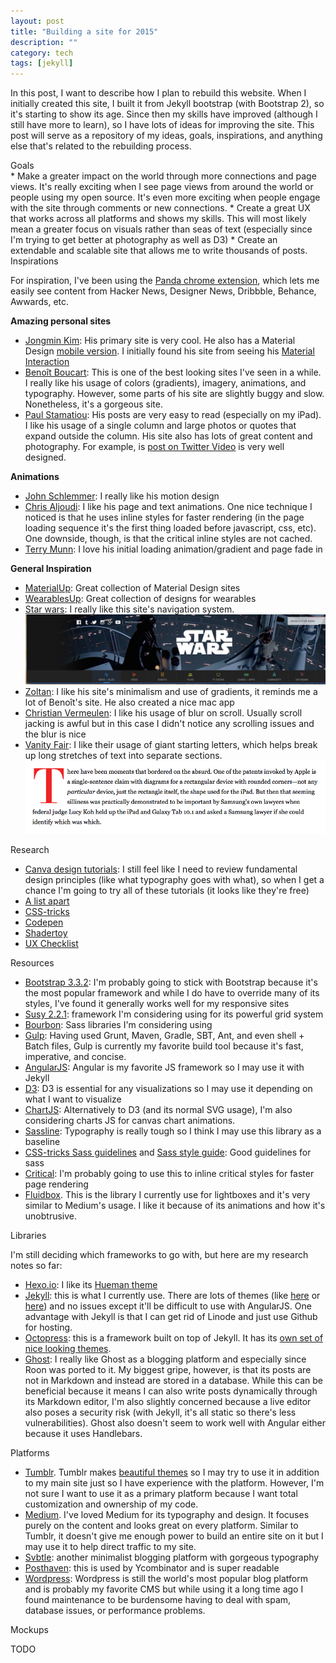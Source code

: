 ```yaml
---
layout: post
title: "Building a site for 2015"
description: ""
category: tech
tags: [jekyll]
---
```



In this post, I want to describe how I plan to rebuild this website. When I initially created this site, I built it
from Jekyll bootstrap (with Bootstrap 2), so it's starting to show its age. Since then my skills have improved
 (although I still have more to learn), so I have lots of ideas for improving the site. This post will
serve as a repository of my ideas, goals, inspirations, and anything else that's related to the rebuilding process.

<div class="mSpotlight">Goals</div>
* Make a greater impact on the world through more connections and page views. It's really exciting when I see page
views from around the world or people using my open source. It's even more exciting when people engage with the site
through comments or new connections.
* Create a great UX that works across all platforms and shows my skills. This will most likely mean a greater focus
on visuals rather than seas of text (especially since I'm trying to get better at photography as well as D3)
* Create an extendable and scalable site that allows me to write thousands of posts.

<div class="mSpotlight">Inspirations</div>

For inspiration, I've been using the [Panda chrome extension](https://chrome.google.com/webstore/detail/panda-hacker-news-dribbbl/jhiocdmmaannaccoofjfmjpbfkogmnap?hl=en),
which lets me easily see content from Hacker News, Designer News, Dribbble, Behance, Awwards, etc.

**Amazing personal sites**

* [Jongmin Kim](http://wwww.cmiscm.com/): His primary site is very cool. He also has a Material Design
[mobile version](http://m.cmiscm.com/). I initially found his site from seeing his
 [Material Interaction](http://material.cmiscm.com/)
* [Benoît Boucart](http://blog.webbb.be/): This is one of the best looking sites I've seen in a while. I really like
his usage of colors (gradients), imagery, animations, and typography. However, some parts of his site are slightly buggy
and slow. Nonetheless, it's a gorgeous site.
* [Paul Stamatiou](http://paulstamatiou.com/): His posts are very easy to read (especially on my iPad). I like his
usage of a single column and large photos or quotes that expand outside the column. His site also has lots
of great content and photography. For example, is [post on Twitter Video](http://paulstamatiou.com/twitter-video/) is
very well designed.

**Animations**

* [John Schlemmer](http://schlem.me/): I really like his motion design
* [Chris Aljoudi](https://chrismatic.io/): I like his page and text animations. One nice technique I noticed is that
he uses inline styles for faster rendering (in the page loading sequence it's the first thing loaded before
javascript, css, etc). One downside, though, is that the critical inline styles are not cached.
* [Terry Munn](http://terrymun.com/): I love his initial loading animation/gradient and page fade in

**General Inspiration**

* [MaterialUp](http://www.materialup.com/): Great collection of Material Design sites
* [WearablesUp](http://www.wearablesup.com/): Great collection of designs for wearables
* [Star wars](http://www.starwars.com/news/rogue-one-is-the-first-star-wars-stand-alone-film-rian-johnson-to-write-and-direct-star-wars-episode-viii): I really like
this site's navigation system. <a class="lightbox" href="/assets/img/star_wars_nav.png"><img class='imageSpotlight' src="/assets/img/star_wars_nav.png"/></a>
* [Zoltan](http://zoltan.co/): I like his site's minimalism and use of gradients, it reminds me a lot of
Benoît's site. He also created a nice mac app
* [Christian Vermeulen](http://www.christianvermeulen.net/): I like his usage of blur on scroll. Usually scroll jacking is awful
but in this case I didn't notice any scrolling issues and the blur is nice
* [Vanity Fair](http://www.vanityfair.com/news/business/2014/06/apple-samsung-smartphone-patent-war): I like
their usage of giant starting letters, which helps break up long stretches of text into separate sections.
<a class="lightbox" href="/assets/img/vanity_fair.png"><img class='imageSpotlight' src="/assets/img/vanity_fair.png"/></a>

<div class="mSpotlight">Research</div>

* [Canva design tutorials](https://designschool.canva.com/tutorials/): I still feel like I need to review
fundamental design principles (like what typography goes with what), so when I get a chance I'm going to
try all of these tutorials (it looks like they're free)
* [A list apart](http://alistapart.com/)
* [CSS-tricks](https://css-tricks.com/)
* [Codepen](http://codepen.io/)
* [Shadertoy](https://www.shadertoy.com/)
* [UX Checklist](http://uxchecklist.github.io/)

<div class="mSpotlight">Resources</div>

* [Bootstrap 3.3.2](http://getbootstrap.com/): I'm probably going to stick with Bootstrap because it's
the most popular framework and while I do have to override many of its styles, I've found it generally
works well for my responsive sites
* [Susy 2.2.1](http://susy.oddbird.net/): framework I'm considering using for its powerful
grid system
* [Bourbon](http://neat.bourbon.io/): Sass libraries I'm considering using
* [Gulp](http://gulpjs.com/): Having used Grunt, Maven, Gradle, SBT, Ant, and even shell + Batch files,
Gulp is currently my favorite build tool because it's fast, imperative, and concise.
* [AngularJS](https://angularjs.org/): Angular is my favorite JS framework so I may use it with Jekyll
* [D3](http://d3js.org/): D3 is essential for any visualizations so I may use it depending on what I want to visualize
* [ChartJS](http://www.chartjs.org/): Alternatively to D3 (and its normal SVG usage), I'm also considering
charts JS for canvas chart animations.
* [Sassline](https://sassline.com/): Typography is really tough so I think I may use this library as a baseline
* [CSS-tricks Sass guidelines](https://css-tricks.com/sass-style-guide/) and [Sass style guide](http://sass-guidelin.es/): Good guidelines for sass
* [Critical](https://github.com/addyosmani/critical): I'm probably going to use this to inline critical styles
for faster page rendering
* [Fluidbox](http://terrymun.github.io/Fluidbox/). This is the library I currently use for lightboxes and it's very
similar to Medium's usage. I like it because of its animations and how it's unobtrusive.

<div class="mSpotlight">Libraries</div>

I'm still deciding which frameworks to go with, but here are my research notes so far:

* [Hexo.io](http://www.hexo.io/): I like its [Hueman theme](http://ppoffice.github.io/hexo-theme-hueman/)
* [Jekyll](http://jekyllrb.com): this is what I currently use. There are lots of themes (like [here](http://jekyllthemes.org/)
 or [here](https://github.com/jekyll/jekyll/wiki/Themes)) and no issues
except it'll be difficult to use with AngularJS. One advantage with Jekyll is that I can get rid of Linode and
just use Github for hosting.
* [Octopress](https://github.com/imathis/octopress/wiki/3rd-Party-Octopress-Themes): this is a framework built on
top of Jekyll. It has its [own set of nice looking themes](https://github.com/imathis/octopress/wiki/3rd-Party-Octopress-Themes).
* [Ghost](https://roon.ghost.io/): I really like Ghost as a blogging platform and especially since Roon was ported to it.
My biggest gripe, however, is that its posts are not in Markdown and instead are stored in a database. While
this can be beneficial because it means I can also write posts dynamically through its Markdown editor, I'm also
slightly concerned because a live editor also poses a security risk (with Jekyll, it's all static so there's less
vulnerabilities). Ghost also doesn't seem to work well with Angular either because it uses Handlebars.

<div class="mSpotlight">Platforms</div>

* [Tumblr](https://www.tumblr.com). Tumblr makes [beautiful themes](https://www.tumblr.com/themes/) so I may try to
use it in addition to my main site just so I have experience with the platform. However, I'm not sure I want to
use it as a primary platform because I want total customization and ownership of my code.
* [Medium](https://medium.com/). I've loved Medium for its typography and design. It focuses purely on
the content and looks great on every platform. Similar to Tumblr, it doesn't give me enough power to
build an entire site on it but I may use it to help direct traffic to my site.
* [Svbtle](https://svbtle.com/): another minimalist blogging platform with gorgeous typography
* [Posthaven](https://posthaven.com/): this is used by Ycombinator and is super readable
* [Wordpress](https://wordpress.com/): Wordpress is still the world's most popular blog platform and is probably
my favorite CMS but while using it a long time ago I found maintenance to be burdensome having to deal with spam,
database issues, or performance problems.

<div class="mSpotlight">Mockups</div>

TODO